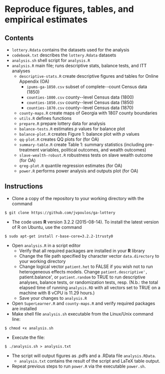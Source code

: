 Reproduce figures, tables, and empirical estimates
======

Contents
------
* `lottery.Rdata` contains the datasets used for the analysis 
* `codebook.txt` describes the `lottery.Rdata` datasets
* `analysis.sh` shell script for `analysis.R`
* `analysis.R` main file; runs descriptive stats, balance tests, and ITT analyses
	* `descriptive-stats.R` create descriptive figures and tables for Online Appendix (OA)
		* `ipums-ga-1850.csv` subset of complete--count Census data (1850)
		* `counties-1800.csv` county--level Census data (1800)
		* `counties-1850.csv` county--level Census data (1850)
		* `counties-1870.csv` county--level Census data (1870)
	* `county-maps.R` create maps of Georgia with 1807 county boundaries
	* `utils.R` defines functions
	* `prepare.R` prepare lottery data for analysis
	* `balance-tests.R` estimates *p* values for balance plot
	* `balance-plot.R` creates Figure 1: balance plot with *p* values
	* `qq-plot.R` creates QQ plots for (for OA)
	* `summary-table.R` create Table 1: summary statistics (including pre-treatment variables, political outcomes, and wealth outcomes)
	* `slave-wealth-robust.R` robustness tests on slave wealth outcome (for OA)
	* `qreg-plot.R` quantile regression estimates (for OA)
	* `power.R` performs power analysis and outputs plot (for OA)

Instructions
------
* Clone a copy of the repository to your working directory with the command
```
$ git clone https://github.com/jvpoulos/ga-lottery
```
* The code uses **R** version 3.2.2 (2015-08-14). To install the latest version of R on Ubuntu, use the command 
```
$ sudo apt-get install r-base-core=3.2.2-1trusty0
```
* Open `analysis.R` in a script editor
  * Verify that all required packages are installed in your **R** library
  * Change the file path specified by character vector `data.directory` to your working directory
  * Change logical vector `patient.het` to FALSE if you wish not to run heterogeneous effects models. Change `patient.descriptive', `patient.balance', or `patient.random` to TRUE to run descriptive analyses, balance tests, or randomization tests, resp. (N.b.: the total elapsed time of running `analysis.RD` with all vectors set to TRUE on a machine with 8 vCPU is 11.29 hours.) 
  * Save your changes to `analysis.R`
* Open `SuperLearner.R` and `county-maps.R` and verify required packages are installed
* Make shell file `analysis.sh` executable from the Linux/Unix command line:
```
$ chmod +x analysis.sh
```
* Execute the file:
```
$ ./analysis.sh > analysis.txt
```
* The script will output figures as .pdfs and a .RData file `analysis.RData`.
  * `analysis.txt` contains the result of the script and LaTeX table output.
* Repeat previous steps to run `power.R` via the executable `power.sh`.

